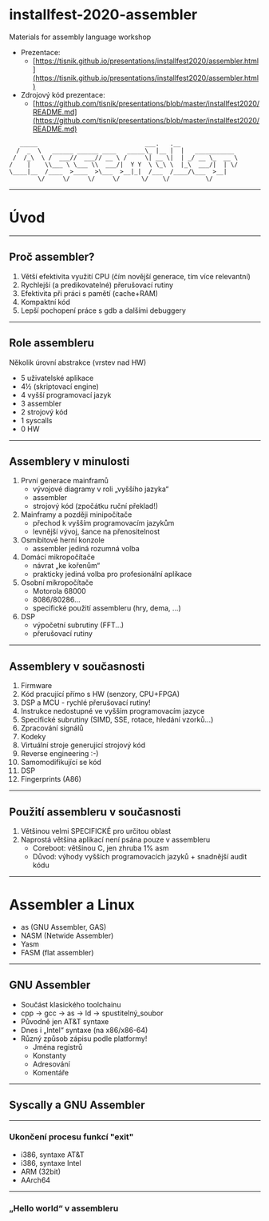 # installfest-2020-assembler
Materials for assembly language workshop

* Prezentace:
    - [https://tisnik.github.io/presentations/installfest2020/assembler.html](https://tisnik.github.io/presentations/installfest2020/assembler.html)
* Zdrojový kód prezentace:
    - [https://github.com/tisnik/presentations/blob/master/installfest2020/README.md](https://github.com/tisnik/presentations/blob/master/installfest2020/README.md)


```
   _____                              ___.   .__                
  /  _  \   ______ ______ ____   _____\_ |__ |  |   ___________ 
 /  /_\  \ /  ___//  ___// __ \ /     \| __ \|  | _/ __ \_  __ \
/    |    \\___ \ \___ \\  ___/|  Y Y  \ \_\ \  |_\  ___/|  | \/
\____|__  /____  >____  >\___  >__|_|  /___  /____/\___  >__|   
        \/     \/     \/     \/      \/    \/          \/       
```

---

# Úvod

---

## Proč assembler?

1. Větší efektivita využití CPU (čím novější generace, tím více relevantní)
2. Rychlejší (a predikovatelné) přerušovací rutiny
3. Efektivita při práci s pamětí (cache+RAM)
4. Kompaktní kód
5. Lepší pochopení práce s gdb a dalšími debuggery

---

## Role assembleru
Několik úrovní abstrakce (vrstev nad HW)
- 5   uživatelské aplikace
- 4½  (skriptovací engine)
- 4   vyšší programovací jazyk
- 3   assembler
- 2   strojový kód
- 1   syscalls
- 0   HW

---

## Assemblery v minulosti
1. První generace mainframů
    - vývojové diagramy v roli „vyššího jazyka“
    - assembler
    - strojový kód (zpočátku ruční překlad!)
1. Mainframy a později minipočítače
    - přechod k vyšším programovacím jazykům
    - levnější vývoj, šance na přenositelnost
1. Osmibitové herní konzole
    - assembler jediná rozumná volba
1. Domácí mikropočítače
    - návrat „ke kořenům“
    - prakticky jediná volba pro profesionální aplikace
1. Osobní mikropočítače
    - Motorola 68000
    - 8086/80286...
    - specifické použití assembleru (hry, dema, ...)
1. DSP
    - výpočetní subrutiny (FFT...)
    - přerušovací rutiny

---

## Assemblery v současnosti
1. Firmware
1. Kód pracující přímo s HW (senzory, CPU+FPGA)
1. DSP a MCU - rychlé přerušovací rutiny!
1. Instrukce nedostupné ve vyšším programovacím jazyce
1. Specifické subrutiny (SIMD, SSE, rotace, hledání vzorků...)
1. Zpracování signálů
1. Kodeky
1. Virtuální stroje generující strojový kód
1. Reverse engineering :-)
1. Samomodifikující se kód
1. DSP
1. Fingerprints (A86)

---

## Použití assembleru v současnosti
1. Většinou velmi SPECIFICKÉ pro určitou oblast
1. Naprostá většina aplikací není psána pouze v assembleru
   - Coreboot: většinou C, jen zhruba 1% asm
   - Důvod: výhody vyšších programovacích jazyků + snadnější audit kódu

---

# Assembler a Linux
* as    (GNU Assembler, GAS)
* NASM  (Netwide Assembler)
* Yasm
* FASM  (flat assembler)

---

## GNU Assembler
* Součást klasického toolchainu
* cpp → gcc → as → ld → spustitelný_soubor
* Původně jen AT&T syntaxe
* Dnes i „Intel“ syntaxe (na x86/x86-64)
* Různý způsob zápisu podle platformy!
   - Jména registrů
   - Konstanty
   - Adresování
   - Komentáře

---

## Syscally a GNU Assembler

---

### Ukončení procesu funkcí "exit"
* i386, syntaxe AT&T
* i386, syntaxe Intel
* ARM (32bit)
* AArch64

---

### „Hello world“ v assembleru

